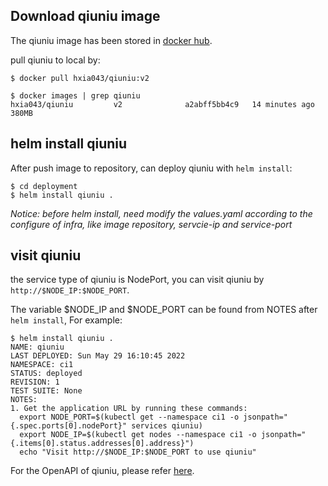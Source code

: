 ## Download qiuniu image

The qiuniu image has been stored in [docker hub](https://hub.docker.com/repository/docker/hxia043/qiuniu).

pull qiuniu to local by:
```
$ docker pull hxia043/qiuniu:v2

$ docker images | grep qiuniu
hxia043/qiuniu         v2              a2abff5bb4c9   14 minutes ago   380MB
```

## helm install qiuniu
After push image to repository, can deploy qiuniu with `helm install`:
```
$ cd deployment
$ helm install qiuniu .
```

*Notice: before helm install, need modify the values.yaml according to the configure of infra, like image repository, servcie-ip and service-port*

## visit qiuniu
the service type of qiuniu is NodePort, you can visit qiuniu by `http://$NODE_IP:$NODE_PORT`.

The variable $NODE_IP and $NODE_PORT can be found from NOTES after `helm install`, For example:
```
$ helm install qiuniu .
NAME: qiuniu
LAST DEPLOYED: Sun May 29 16:10:45 2022
NAMESPACE: ci1
STATUS: deployed
REVISION: 1
TEST SUITE: None
NOTES:
1. Get the application URL by running these commands:
  export NODE_PORT=$(kubectl get --namespace ci1 -o jsonpath="{.spec.ports[0].nodePort}" services qiuniu)
  export NODE_IP=$(kubectl get nodes --namespace ci1 -o jsonpath="{.items[0].status.addresses[0].address}")
  echo "Visit http://$NODE_IP:$NODE_PORT to use qiuniu"
```

For the OpenAPI of qiuniu, please refer [here](https://github.com/hxia043/qiuniu/blob/main/api/openapi.yaml).
